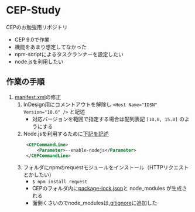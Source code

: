 # CEP-Study
CEPのお勉強用リポジトリ
* CEP 9.0で作業
* 機能をあまり想定してなかった
* npm-scriptによるタスクランナーを設定したい
* node.jsを利用したい

## 作業の手順
1. [manifest.xml](CSXS/manifest.xml)の修正
    1. InDesign用にコメントアウトを解除し `<Host Name="IDSN" Version="10.0" />` と記述
        * 対応バージョンを範囲で指定する場合は配列表記 `[10.0, 15.0]` のようにする
    2. Node.jsを利用するために[下記を記述](https://github.com/Adobe-CEP/CEP-Resources/blob/819a08432aa92710789d4f8197191fe5051b4a2b/CEP_9.x/Samples/CEP_HTML_Test_Extension-9.0/CSXS/manifest.xml#L40)
       ```xml
        <CEFCommandLine>
            <Parameter>--enable-nodejs</Parameter>
        </CEFCommandLine>
        ```
    3. フォルダにnpmのrequestモジュールをインストール（HTTPリクエストとかしたい）
        * `$ npm install request`
        * CEPのフォルダ内に[package-lock.json](package-lock.json)と node_modules が生成される
        * 面倒くさいのでnode_modulesは[.gitignore](.gitignore)に追加した